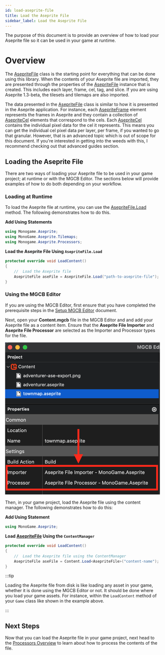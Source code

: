 ```yaml
---
id: load-aseprite-file
title: Load the Aseprite File
sidebar_label: Load the Aseprite File
---
```


The purpose of this document is to provide an overview of how to load your Aseprite file so it can be used in your game at runtime.

# Overview

The [AsepriteFile](../../api/MonoGame.Aseprite/AsepriteFile/AsepriteFile.md) class is the starting point for everything that can be done using this library. When the contents of your Aseprite file are imported, they are presented through the properties of the [AsepriteFile](../api/MonoGame.Aseprite/AsepriteFile/AsepriteFile.md) instance that is created. This includes each layer, frame, cel, tag, and slice. If you are using Aseprite 1.3-beta, the tilesets and tilemaps are also imported.

The data presented in the [AsepriteFile](../../api/MonoGame.Aseprite/AsepriteFile/AsepriteFile.md) class is similar to how it is presented in the Aseprite application. For instance, each [AsepriteFrame](../../api/MonoGame.Aseprite/AsepriteTypes/AsepriteFrame/AsepriteFrame.md)  element represents the frames in Aseprite and they contain a collection of [AsepriteCel](../../api/MonoGame.Aseprite/AsepriteTypes/AsepriteCel/AsepriteCel.md)  elements that correspond to the cels. Each [AsepriteCel](../../api/MonoGame.Aseprite/AsepriteTypes/AsepriteCel/AsepriteCel.md)  contains the individual pixel data for the cel it represents. This means you can get the individual cel pixel data per layer, per frame, if you wanted to go that granular. However, that is an advanced topic which is out of scope for this document. If you're interested in getting into the weeds with this, I recommend checking out that advanced guides section.

## Loading the Aseprite File

There are two ways of loading your Aseprite file to be used in your game project; at runtime or with the MGCB Editor. The sections below will provide examples of how to do both depending on your workflow.

### Loading at Runtime

To load the Aseprite file at runtime, you can use the [AsepriteFile.Load](../../api/MonoGame.Aseprite/AsepriteFile/Methods/Load.md) method. The following demonstrates how to do this.

**Add Using Statements**

```cs
using Monogame.Aseprite;
using MonoGame.Aseprite.Tilemaps;
using Monogame.Aseprite.Processors;
```

**Load the Aseprite File Using `AsepriteFile.Load`**

```cs
protected override void LoadContent()
{
    //  Load the Aseprite file
    AsepriteFile aseFile = AsepriteFile.Load("path-to-aseprite-file");
}
```

### Using the MGCB Editor
If you are using the MGCB Editor, first ensure that you have completed the prerequisite steps in the [Setup MGCB Editor](./setup-mgcb-editor) document.

Next, open your **Content.mgcb** file in the MGCB Editor and and add your Aseprite file as a content item.  Ensure that the **Aseprite File Importer** and **Aseprite File Processor** are selected as the Importer and Processor types for the file.

![A screenshot of the MGCB Editor showing the Aseprite File Importer and Aseprite File Processor selected as the importer and processor](./importer-processor.png)

Then, in your game project, load the Aseprite file using the content manager. The following demonstrates how to do this:

**Add Using Statement**
```cs
using MonoGame.Aseprite;
```

**Load [AsepriteFile](../../api/MonoGame.Aseprite/AsepriteFile/AsepriteFile.md) Using the `ContentManager`**
```cs
protected override void LoadContent()
{
    //  Load the Aseprite file using the ContentManager
    AsepriteFile aseFile = Content.Load<AsepriteFile>("content-name");
}
```

:::tip

Loading the Aseprite file from disk is like loading any asset in your game, whether it is done using the MGCB Editor or not.  It should be done where you load your game assets. For instance, within the `LoadContent` method of your `Game` class like shown in the example above.

:::

## Next Steps
Now that you can load the Aseprite file in your game project, next head to the [Processors Overview](../../processors/processors-overview) to learn about how to process the contents of the file.
